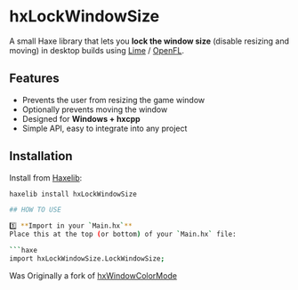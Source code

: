 # hxLockWindowSize

A small Haxe library that lets you **lock the window size** (disable resizing and moving) in desktop builds using [Lime](https://github.com/openfl/lime) / [OpenFL](https://github.com/openfl/openfl).

##  Features
- Prevents the user from resizing the game window
- Optionally prevents moving the window
- Designed for **Windows + hxcpp**
- Simple API, easy to integrate into any project

## Installation
Install from [Haxelib](https://lib.haxe.org/p/hxLockWindowSize):

```bash
haxelib install hxLockWindowSize

## HOW TO USE

1️⃣ **Import in your `Main.hx`**  
Place this at the top (or bottom) of your `Main.hx` file:

```haxe
import hxLockWindowSize.LockWindowSize;

```
Was Originally a fork of [hxWindowColorMode](https://github.com/TBar09/hxWindowColorMode-main)



